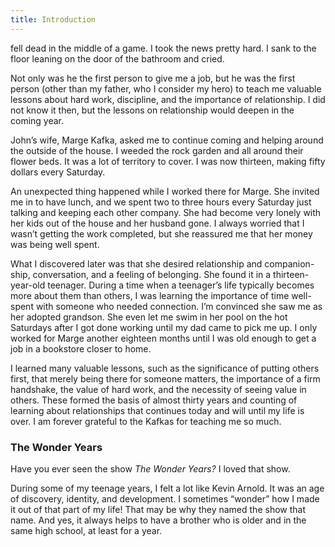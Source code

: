 ```yaml
---
title: Introduction
---
```



fell dead in the middle of a game. I took the news pretty hard. I sank to the floor
leaning on the door of the bathroom and cried.

Not only was he the first person to give me a job, but he was the first person
(other than my father, who I consider my hero) to teach me valuable lessons about
hard work, discipline, and the importance of relationship. I did not know it then,
but the lessons on relationship would deepen in the coming year.

John’s wife, Marge Kafka, asked me to continue coming and helping around
the outside of the house. I weeded the rock garden and all around their flower
beds. It was a lot of territory to cover. I was now thirteen, making fifty dollars
every Saturday.

An unexpected thing happened while I worked there for Marge. She invited
me in to have lunch, and we spent two to three hours every Saturday just talking
and keeping each other company. She had become very lonely with her kids out
of the house and her husband gone. I always worried that I wasn’t getting the
work completed, but she reassured me that her money was being well spent.

What I discovered later was that she desired relationship and companion-
ship, conversation, and a feeling of belonging. She found it in a thirteen-year-old
teenager. During a time when a teenager’s life typically becomes more about
them than others, I was learning the importance of time well-spent with someone
who needed connection. I’m convinced she saw me as her adopted grandson. She
even let me swim in her pool on the hot Saturdays after I got done working until
my dad came to pick me up. I only worked for Marge another eighteen months
until I was old enough to get a job in a bookstore closer to home.

I learned many valuable lessons, such as the significance of putting others
first, that merely being there for someone matters, the importance of a firm
handshake, the value of hard work, and the necessity of seeing value in others.
These formed the basis of almost thirty years and counting of learning about
relationships that continues today and will until my life is over. I am forever
grateful to the Kafkas for teaching me so much.

### The Wonder Years

Have you ever seen the show _The Wonder Years?_ I loved that show.

During some of my teenage years, I felt a lot like Kevin Arnold. It was an
age of discovery, identity, and development. I sometimes “wonder” how I made
it out of that part of my life! That may be why they named the show that name.
And yes, it always helps to have a brother who is older and in the same high
school, at least for a year.